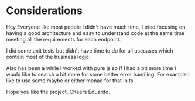 # Considerations

Hey Everyone like most people I didn't have much time, I tried focusing on having a good architecture and easy to understand code at the same time meeting all the requirements for each endpoint.

I did some unit tests but didn't have time to do for all usecases which contain most of the business logic.

Also has been a while I worked with pure js so if I had a bit more time I would like to search a bit more for some better error handling. For example I like to use some maybe or either monad for that in ts.

Hope you like the project, Cheers Eduardo.